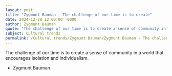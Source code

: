 ```yaml
---
layout: post
title: "Zygmunt Bauman - The challenge of our time is to create"
date: 2024-12-28 12:00:00 -0000
author: Zygmunt Bauman
quote: "The challenge of our time is to create a sense of community in a world that encourages isolation and individualism."
subject: Cultural trends
permalink: /Cultural trends/Zygmunt Bauman/Zygmunt Bauman - The challenge of our time is to create
---
```


The challenge of our time is to create a sense of community in a world that encourages isolation and individualism.

- Zygmunt Bauman
